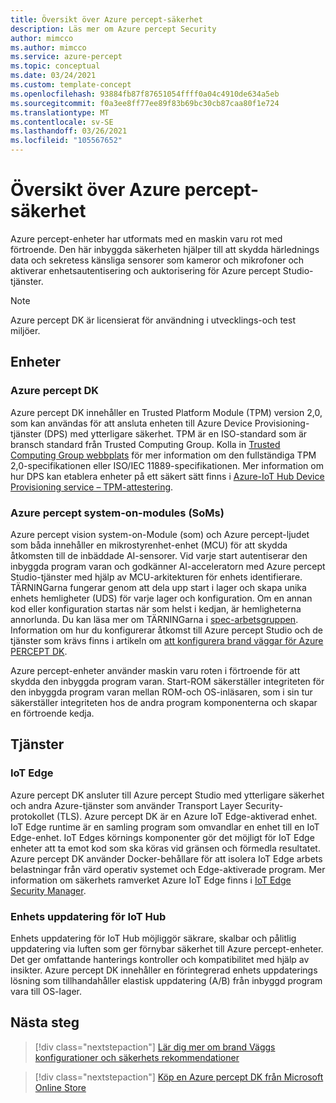 ```yaml
---
title: Översikt över Azure percept-säkerhet
description: Läs mer om Azure percept Security
author: mimcco
ms.author: mimcco
ms.service: azure-percept
ms.topic: conceptual
ms.date: 03/24/2021
ms.custom: template-concept
ms.openlocfilehash: 93884fb87f87651054ffff0a04c4910de634a5eb
ms.sourcegitcommit: f0a3ee8ff77ee89f83b69bc30cb87caa80f1e724
ms.translationtype: MT
ms.contentlocale: sv-SE
ms.lasthandoff: 03/26/2021
ms.locfileid: "105567652"
---
```

# <a name="azure-percept-security-overview"></a>Översikt över Azure percept-säkerhet

Azure percept-enheter har utformats med en maskin varu rot med förtroende. Den här inbyggda säkerheten hjälper till att skydda härlednings data och sekretess känsliga sensorer som kameror och mikrofoner och aktiverar enhetsautentisering och auktorisering för Azure percept Studio-tjänster.

> [!NOTE]
> Azure percept DK är licensierat för användning i utvecklings-och test miljöer.

## <a name="devices"></a>Enheter

### <a name="azure-percept-dk"></a>Azure percept DK

Azure percept DK innehåller en Trusted Platform Module (TPM) version 2,0, som kan användas för att ansluta enheten till Azure Device Provisioning-tjänster (DPS) med ytterligare säkerhet. TPM är en ISO-standard som är bransch standard från Trusted Computing Group. Kolla in [Trusted Computing Group webbplats](https://trustedcomputinggroup.org/resource/tpm-library-specification/) för mer information om den fullständiga TPM 2,0-specifikationen eller ISO/IEC 11889-specifikationen. Mer information om hur DPS kan etablera enheter på ett säkert sätt finns i [Azure-IoT Hub Device Provisioning service – TPM-attestering](../iot-dps/concepts-tpm-attestation.md).

### <a name="azure-percept-system-on-modules-soms"></a>Azure percept system-on-modules (SoMs)

Azure percept vision system-on-Module (som) och Azure percept-ljudet som båda innehåller en mikrostyrenhet-enhet (MCU) för att skydda åtkomsten till de inbäddade AI-sensorer. Vid varje start autentiserar den inbyggda program varan och godkänner AI-acceleratorn med Azure percept Studio-tjänster med hjälp av MCU-arkitekturen för enhets identifierare. TÄRNINGarna fungerar genom att dela upp start i lager och skapa unika enhets hemligheter (UDS) för varje lager och konfiguration. Om en annan kod eller konfiguration startas när som helst i kedjan, är hemligheterna annorlunda. Du kan läsa mer om TÄRNINGarna i [spec-arbetsgruppen](https://trustedcomputinggroup.org/work-groups/dice-architectures/). Information om hur du konfigurerar åtkomst till Azure percept Studio och de tjänster som krävs finns i artikeln om [att konfigurera brand väggar för Azure PERCEPT DK](concept-security-configuration.md).

Azure percept-enheter använder maskin varu roten i förtroende för att skydda den inbyggda program varan. Start-ROM säkerställer integriteten för den inbyggda program varan mellan ROM-och OS-inläsaren, som i sin tur säkerställer integriteten hos de andra program komponenterna och skapar en förtroende kedja.

## <a name="services"></a>Tjänster

### <a name="iot-edge"></a>IoT Edge

Azure percept DK ansluter till Azure percept Studio med ytterligare säkerhet och andra Azure-tjänster som använder Transport Layer Security-protokollet (TLS). Azure percept DK är en Azure IoT Edge-aktiverad enhet. IoT Edge runtime är en samling program som omvandlar en enhet till en IoT Edge-enhet. IoT Edges körnings komponenter gör det möjligt för IoT Edge enheter att ta emot kod som ska köras vid gränsen och förmedla resultatet. Azure percept DK använder Docker-behållare för att isolera IoT Edge arbets belastningar från värd operativ systemet och Edge-aktiverade program. Mer information om säkerhets ramverket Azure IoT Edge finns i [IoT Edge Security Manager](../iot-edge/iot-edge-security-manager.md).

### <a name="device-update-for-iot-hub"></a>Enhets uppdatering för IoT Hub

Enhets uppdatering för IoT Hub möjliggör säkrare, skalbar och pålitlig uppdatering via luften som ger förnybar säkerhet till Azure percept-enheter. Det ger omfattande hanterings kontroller och kompatibilitet med hjälp av insikter. Azure percept DK innehåller en förintegrerad enhets uppdaterings lösning som tillhandahåller elastisk uppdatering (A/B) från inbyggd program vara till OS-lager.

## <a name="next-steps"></a>Nästa steg

> [!div class="nextstepaction"]
> [Lär dig mer om brand Väggs konfigurationer och säkerhets rekommendationer](concept-security-configuration.md)

> [!div class="nextstepaction"]
> [Köp en Azure percept DK från Microsoft Online Store](https://go.microsoft.com/fwlink/p/?LinkId=2155270)
